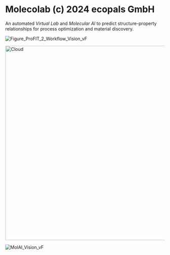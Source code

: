 # Molecolab (c) 2024 ecopals GmbH
An automated _Virtual Lab_ and _Molecular AI_ to predict structure-property relationships for process optimization and material discovery. 


![Figure_ProFIT_2_Workflow_Vision_vF](https://github.com/Dynamicist-handa/Molecolab/assets/88152448/8eec19b9-6657-4b6f-8feb-50f3ce9df980)


<img width="612" alt="Cloud" src="https://github.com/Dynamicist-handa/Molecolab/assets/88152448/a4ea9ca7-ef74-4ecc-9116-f4e01f7af6a5">



![MolAI_Vision_vF](https://github.com/Dynamicist-handa/Molecolab/assets/88152448/a2c75fba-258f-4292-afda-09b4687abdbb)

